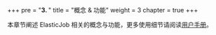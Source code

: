 +++
pre = "<b>3. </b>"
title = "概念 & 功能"
weight = 3
chapter = true
+++

本章节阐述 ElasticJob 相关的概念与功能，更多使用细节请阅读[用户手册](/cn/user-manual/)。